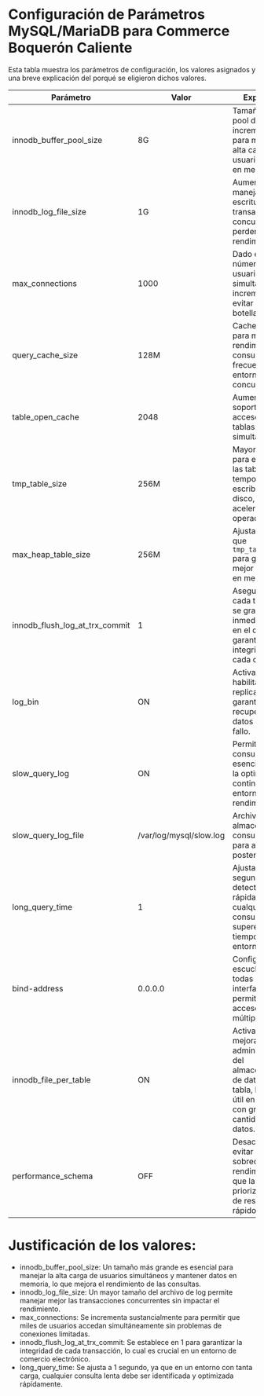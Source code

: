 # Configuración de Parámetros MySQL/MariaDB para Commerce Boquerón Caliente

Esta tabla muestra los parámetros de configuración, los valores asignados y una breve explicación del porqué se eligieron dichos valores.

| Parámetro                    | Valor       | Explicación                                                                 |
|------------------------------|-------------|-----------------------------------------------------------------------------|
| innodb_buffer_pool_size       | 8G          | Tamaño de la pool de buffer incrementado para manejar la alta carga de usuarios y datos en memoria. |
| innodb_log_file_size          | 1G          | Aumentado para manejar más escrituras de transacciones concurrentes sin perder rendimiento. |
| max_connections               | 1000        | Dado el alto número de usuarios simultáneos, se incrementa para evitar cuellos de botella. |
| query_cache_size              | 128M        | Cache ajustada para mejorar el rendimiento de consultas frecuentes en un entorno de alta concurrencia. |
| table_open_cache              | 2048        | Aumentado para soportar el acceso a muchas tablas simultáneamente. |
| tmp_table_size                | 256M        | Mayor tamaño para evitar que las tablas temporales se escriban en disco, acelerando las operaciones. |
| max_heap_table_size           | 256M        | Ajustado igual que `tmp_table_size` para gestionar mejor las tablas en memoria. |
| innodb_flush_log_at_trx_commit| 1           | Asegura que cada transacción se grabe inmediatamente en el disco, garantizando integridad en cada operación. |
| log_bin                       | ON          | Activado para habilitar la replicación y garantizar recuperación de datos en caso de fallo. |
| slow_query_log                | ON          | Permite detectar consultas lentas, esenciales para la optimización continua en entornos de alto rendimiento. |
| slow_query_log_file           | /var/log/mysql/slow.log | Archivo donde se almacenan las consultas lentas para análisis posterior. |
| long_query_time               | 1           | Ajustado a 1 segundo para detectar rápidamente cualquier consulta que supere ese tiempo en este entorno crítico. |
| bind-address                  | 0.0.0.0     | Configurado para escuchar en todas las interfaces de red, permitiendo acceso desde múltiples IPs. |
| innodb_file_per_table         | ON          | Activado para mejorar la administración del almacenamiento de datos por tabla, lo que es útil en entornos con gran cantidad de datos. |
| performance_schema            | OFF         | Desactivado para evitar la sobrecarga en el rendimiento, ya que la empresa prioriza tiempos de respuesta rápidos. |

# Justificación de los valores:
  - innodb_buffer_pool_size: Un tamaño más grande es esencial para manejar la alta carga de usuarios simultáneos y mantener datos en memoria, lo que mejora el rendimiento de las consultas.
  - innodb_log_file_size: Un mayor tamaño del archivo de log permite manejar mejor las transacciones concurrentes sin impactar el rendimiento.
  - max_connections: Se incrementa sustancialmente para permitir que miles de usuarios accedan simultáneamente sin problemas de conexiones limitadas.
  - innodb_flush_log_at_trx_commit: Se establece en 1 para garantizar la integridad de cada transacción, lo cual es crucial en un entorno de comercio electrónico.
  - long_query_time: Se ajusta a 1 segundo, ya que en un entorno con tanta carga, cualquier consulta lenta debe ser identificada y optimizada rápidamente.
